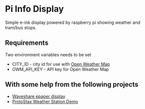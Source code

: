 # Pi Info Display

Simple e-ink display powered by raspberry pi showing weather and tram/bus stops.

## Requirements

Two environment variables needs to be set

* CITY_ID - city id for use with [Open Weather Map](https://openweathermap.org/)
* OWM_API_KEY - API key for Open Weather Map

## With some help from the following projects

* [Waveshare epaper display](https://github.com/mendhak/waveshare-epaper-display)
* [ProtoStax Weather Station Demo](https://github.com/protostax/ProtoStax_Weather_Station_Demo)
